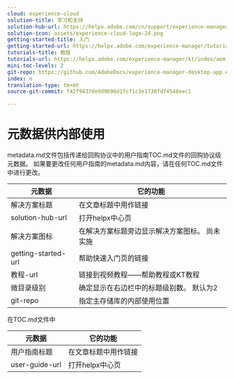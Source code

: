 ```yaml
---
cloud: experience-cloud
solution-title: 学习和支持
solution-hub-url: https://helpx.adobe.com/cn/support/experience-manager/6-4.html
solution-icon: assets/experience-cloud-logo-24.png
getting-started-title: 入门
getting-started-url: https://helpx.adobe.com/experience-manager/tutorials.html
tutorials-title: 教程
tutorials-url: https://helpx.adobe.com/experience-manager/kt/index/aem-6-4-videos.html
mini-toc-levels: 2
git-repo: https://github.com/AdobeDocs/experience-manager-desktop-app.en
index: n
translation-type: tm+mt
source-git-commit: f42f9437de9d9b96d1fcf1c3e1730fd74548eec1

---
```



# 元数据供内部使用

metadata.md文件包括传递给回购协议中的用户指南TOC.md文件的回购协议级元数据。 如果要更改任何用户指南的metadata.md内容，请在任何TOC.md文件中进行更改。

| 元数据 | 它的功能 |
|--- |--- |
| 解决方案标题 | 在文章标题中用作链接 |
| solution-hub-url | 打开helpx中心页 |
| 解决方案图标 | 在解决方案标题旁边显示解决方案图标。 尚未实施 |
| getting-started-url | 帮助快速入门页的链接 |
| 教程-url | 链接到视频教程——帮助教程或KT教程 |
| 微目录级别 | 确定显示在右边栏中的标题级别数。 默认为2 |
| git-repo | 指定主存储库的内部使用位置 |

在TOC.md文件中

| 元数据 | 它的功能 |
|--- |--- |
| 用户指南标题 | 在文章标题中用作链接 |
| user-guide-url | 打开helpx中心页 |
